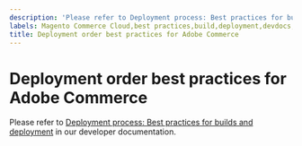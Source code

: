 ```yaml
---
description: 'Please refer to Deployment process: Best practices for builds and deployment in our developer documentation.'
labels: Magento Commerce Cloud,best practices,build,deployment,devdocs,Adobe Commerce,cloud infrastructure,Pro,Starter
title: Deployment order best practices for Adobe Commerce
---
```


# Deployment order best practices for Adobe Commerce

Please refer to [Deployment process: Best practices for builds and deployment](https://devdocs.magento.com/cloud/reference/discover-deploy.html#best-practices) in our developer documentation.